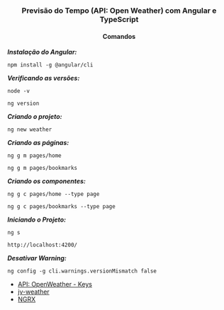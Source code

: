 <h3 align="center">Previsão do Tempo (API: Open Weather) com Angular e TypeScript</h3>

<h4 align="center">Comandos</h4>

***Instalação do Angular:***
```
npm install -g @angular/cli
```

***Verificando as versões:***
```
node -v
```
```
ng version
```

***Criando o projeto:***
```
ng new weather
```

***Criando as páginas:***
```
ng g m pages/home
```
```
ng g m pages/bookmarks
```

***Criando os componentes:***
```
ng g c pages/home --type page
```
```
ng g c pages/bookmarks --type page
```

***Iniciando o Projeto:***
```
ng s
```
```
http://localhost:4200/
```

***Desativar Warning:***
```
ng config -g cli.warnings.versionMismatch false
```

* [API: OpenWeather - Keys](https://home.openweathermap.org/api_keys)
* [jv-weather](https://github.com/JGhignatti/jv-weather)
* [NGRX](https://ngrx.io/)
